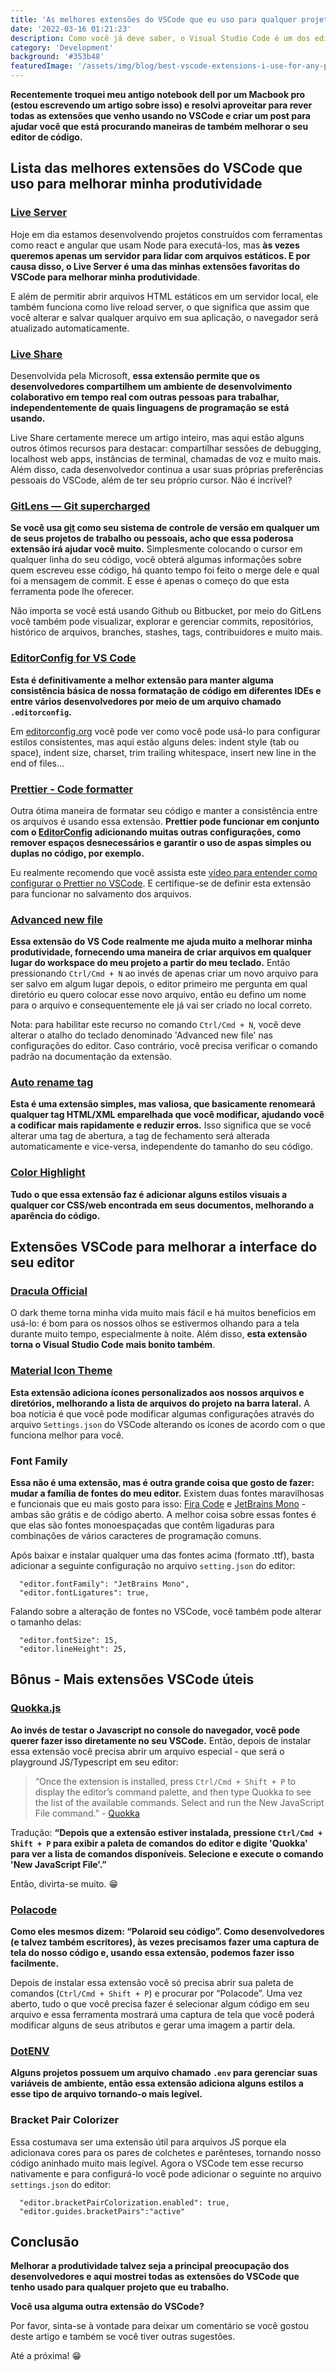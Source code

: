 ```yaml
---
title: 'As melhores extensões do VSCode que eu uso para qualquer projeto'
date: '2022-03-16 01:21:23'
description: Como você já deve saber, o Visual Studio Code é um dos editores de código mais populares para desenvolvedores front-end e aqui vou mostrar quais extensões utilizo no meu dia a dia de desenvolvimento.
category: 'Development'
background: '#353b48'
featuredImage: '/assets/img/blog/best-vscode-extensions-i-use-for-any-project.jpg'
---
```


**Recentemente troquei meu antigo notebook dell por um Macbook pro (estou escrevendo um artigo sobre isso) e resolvi aproveitar para rever todas as extensões que venho usando no VSCode e criar um post para ajudar você que está procurando maneiras de também melhorar o seu editor de código.**

## Lista das melhores extensões do VSCode que uso para melhorar minha produtividade

### [Live Server](https://marketplace.visualstudio.com/items?itemName=ritwickdey.LiveServer)

Hoje em dia estamos desenvolvendo projetos construídos com ferramentas como react e angular que usam Node para executá-los, mas **às vezes queremos apenas um servidor para lidar com arquivos estáticos. E por causa disso, o Live Server é uma das minhas extensões favoritas do VSCode para melhorar minha produtividade**.

E além de permitir abrir arquivos HTML estáticos em um servidor local, ele também funciona como live reload server, o que significa que assim que você alterar e salvar qualquer arquivo em sua aplicação, o navegador será atualizado automaticamente.

### [Live Share](https://marketplace.visualstudio.com/items?itemName=MS-vsliveshare.vsliveshare)

Desenvolvida pela Microsoft, **essa extensão permite que os desenvolvedores compartilhem um ambiente de desenvolvimento colaborativo em tempo real com outras pessoas para trabalhar, independentemente de quais linguagens de programação se está usando.**

Live Share certamente merece um artigo inteiro, mas aqui estão alguns outros ótimos recursos para destacar: compartilhar sessões de debugging, localhost web apps, instâncias de terminal, chamadas de voz e muito mais. Além disso, cada desenvolvedor continua a usar suas próprias preferências pessoais do VSCode, além de ter seu próprio cursor. Não é incrível?

### [GitLens — Git supercharged](https://marketplace.visualstudio.com/items?itemName=eamodio.gitlens)

**Se você usa [git](https://git-scm.com/) como seu sistema de controle de versão em qualquer um de seus projetos de trabalho ou pessoais, acho que essa poderosa extensão irá ajudar você muito.** Simplesmente colocando o cursor em qualquer linha do seu código, você obterá algumas informações sobre quem escreveu esse código, há quanto tempo foi feito o merge dele e qual foi a mensagem de commit. E esse é apenas o começo do que esta ferramenta pode lhe oferecer.

Não importa se você está usando Github ou Bitbucket, por meio do GitLens você também pode visualizar, explorar e gerenciar commits, repositórios, histórico de arquivos, branches, stashes, tags, contribuidores e muito mais.

### [EditorConfig for VS Code](https://marketplace.visualstudio.com/items?itemName=EditorConfig.EditorConfig)

**Esta é definitivamente a melhor extensão para manter alguma consistência básica de nossa formatação de código em diferentes IDEs e entre vários desenvolvedores por meio de um arquivo chamado `.editorconfig`.**

Em [editorconfig.org](https://editorconfig.org/) você pode ver como você pode usá-lo para configurar estilos consistentes, mas aqui estão alguns deles: indent style (tab ou space), indent size, charset, trim trailing whitespace, insert new line in the end of files…

### [Prettier - Code formatter](https://marketplace.visualstudio.com/items?itemName=esbenp.prettier-vscode)

Outra ótima maneira de formatar seu código e manter a consistência entre os arquivos é usando essa extensão. **Prettier pode funcionar em conjunto com o [EditorConfig](https://marketplace.visualstudio.com/items?itemName=EditorConfig.EditorConfig) adicionando muitas outras configurações, como remover espaços desnecessários e garantir o uso de aspas simples ou duplas no código, por exemplo.**

Eu realmente recomendo que você assista este [vídeo para entender como configurar o Prettier no VSCode](https://www.youtube.com/watch?v=h3PJjP0nE98&ab_channel=JamesQQuick). E certifique-se de definir esta extensão para funcionar no salvamento dos arquivos.

### [Advanced new file](https://marketplace.visualstudio.com/items?itemName=patbenatar.advanced-new-file)

**Essa extensão do VS Code realmente me ajuda muito a melhorar minha produtividade, fornecendo uma maneira de criar arquivos em qualquer lugar do workspace do meu projeto a partir do meu teclado.** Então pressionando `Ctrl/Cmd + N` ao invés de apenas criar um novo arquivo para ser salvo em algum lugar depois, o editor primeiro me pergunta em qual diretório eu quero colocar esse novo arquivo, então eu defino um nome para o arquivo e consequentemente ele já vai ser criado no local correto.

Nota: para habilitar este recurso no comando `Ctrl/Cmd + N`, você deve alterar o atalho do teclado denominado 'Advanced new file' nas configurações do editor. Caso contrário, você precisa verificar o comando padrão na documentação da extensão.

### [Auto rename tag](https://marketplace.visualstudio.com/items?itemName=formulahendry.auto-rename-tag)

**Esta é uma extensão simples, mas valiosa, que basicamente renomeará qualquer tag HTML/XML emparelhada que você modificar, ajudando você a codificar mais rapidamente e reduzir erros.** Isso significa que se você alterar uma tag de abertura, a tag de fechamento será alterada automaticamente e vice-versa, independente do tamanho do seu código.

### [Color Highlight](https://marketplace.visualstudio.com/items?itemName=naumovs.color-highlight)

**Tudo o que essa extensão faz é adicionar alguns estilos visuais a qualquer cor CSS/web encontrada em seus documentos, melhorando a aparência do código.**

## Extensões VSCode para melhorar a interface do seu editor

### [Dracula Official](https://marketplace.visualstudio.com/items?itemName=dracula-theme.theme-dracula)

O dark theme torna minha vida muito mais fácil e há muitos benefícios em usá-lo: é bom para os nossos olhos se estivermos olhando para a tela durante muito tempo, especialmente à noite. Além disso, **esta extensão torna o Visual Studio Code mais bonito também**.

### [Material Icon Theme](https://marketplace.visualstudio.com/items?itemName=PKief.material-icon-theme)

**Esta extensão adiciona ícones personalizados aos nossos arquivos e diretórios, melhorando a lista de arquivos do projeto na barra lateral.** A boa notícia é que você pode modificar algumas configurações através do arquivo `Settings.json` do VSCode alterando os ícones de acordo com o que funciona melhor para você.

### Font Family

**Essa não é uma extensão, mas é outra grande coisa que gosto de fazer: mudar a família de fontes do meu editor.** Existem duas fontes maravilhosas e funcionais que eu mais gosto para isso: [Fira Code](https://github.com/tonsky/FiraCode) e [JetBrains Mono](https://github.com/JetBrains/JetBrainsMono) - ambas são grátis e de código aberto. A melhor coisa sobre essas fontes é que elas são fontes monoespaçadas que contêm ligaduras para combinações de vários caracteres de programação comuns.

Após baixar e instalar qualquer uma das fontes acima (formato .ttf), basta adicionar a seguinte configuração no arquivo `setting.json` do editor:

```
  "editor.fontFamily": "JetBrains Mono",
  "editor.fontLigatures": true,
```

Falando sobre a alteração de fontes no VSCode, você também pode alterar o tamanho delas:

```
  "editor.fontSize": 15,
  "editor.lineHeight": 25,
```

## Bônus - Mais extensões VSCode úteis

### [Quokka.js](https://marketplace.visualstudio.com/items?itemName=WallabyJs.quokka-vscode)

**Ao invés de testar o Javascript no console do navegador, você pode querer fazer isso diretamente no seu VSCode.** Então, depois de instalar essa extensão você precisa abrir um arquivo especial - que será o playground JS/Typescript em seu editor:

> “Once the extension is installed, press `Ctrl/Cmd + Shift + P` to display the editor’s command palette, and then type Quokka to see the list of the available commands. Select and run the New JavaScript File command.” - [Quokka](https://quokkajs.com/docs/#getting-started)

Tradução: **“Depois que a extensão estiver instalada, pressione `Ctrl/Cmd + Shift + P` para exibir a paleta de comandos do editor e digite 'Quokka' para ver a lista de comandos disponíveis. Selecione e execute o comando 'New JavaScript File'.”**

Então, divirta-se muito. 😁

### [Polacode](https://marketplace.visualstudio.com/items?itemName=pnp.polacode)

**Como eles mesmos dizem: “Polaroid seu código”. Como desenvolvedores (e talvez também escritores), às vezes precisamos fazer uma captura de tela do nosso código e, usando essa extensão, podemos fazer isso facilmente.**

Depois de instalar essa extensão você só precisa abrir sua paleta de comandos (`Ctrl/Cmd + Shift + P`) e procurar por “Polacode”. Uma vez aberto, tudo o que você precisa fazer é selecionar algum código em seu arquivo e essa ferramenta mostrará uma captura de tela que você poderá modificar alguns de seus atributos e gerar uma imagem a partir dela.

### [DotENV](https://marketplace.visualstudio.com/items?itemName=mikestead.dotenv)

**Alguns projetos possuem um arquivo chamado `.env` para gerenciar suas variáveis de ambiente, então essa extensão adiciona alguns estilos a esse tipo de arquivo tornando-o mais legível.**

### Bracket Pair Colorizer

Essa costumava ser uma extensão útil para arquivos JS porque ela adicionava cores para os pares de colchetes e parênteses, tornando nosso código aninhado muito mais legível. Agora o VSCode tem esse recurso nativamente e para configurá-lo você pode adicionar o seguinte no arquivo `settings.json` do editor:

```
  "editor.bracketPairColorization.enabled": true,
  "editor.guides.bracketPairs":"active"
```

## Conclusão

**Melhorar a produtividade talvez seja a principal preocupação dos desenvolvedores e aqui mostrei todas as extensões do VSCode que tenho usado para qualquer projeto que eu trabalho.**

**Você usa alguma outra extensão do VSCode?**

Por favor, sinta-se à vontade para deixar um comentário se você gostou deste artigo e também se você tiver outras sugestões.

Até a próxima! 😁
